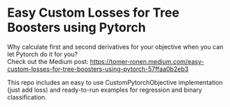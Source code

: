 # Easy Custom Losses for Tree Boosters using Pytorch
Why calculate first and second derivatives for your objective when you can let Pytorch do it for you?\
Check out the Medium post: https://tomer-ronen.medium.com/easy-custom-losses-for-tree-boosters-using-pytorch-57ffaa0b2eb3

This repo includes an easy to use CustomPytorchObjective implementation (just add loss) and ready-to-run examples for regression and binary classification.
